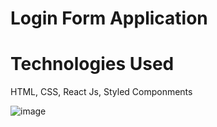 # Login Form Application 

# Technologies Used 

HTML, CSS, React Js, Styled Componments


![image](https://github.com/shubham5538/LoginReactApplication/assets/80771033/bed22c56-d648-43be-ba26-6ad46de4167a)
